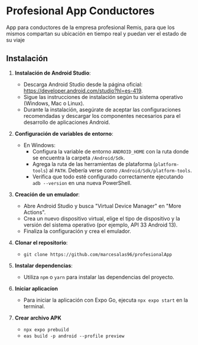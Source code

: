 # Profesional App Conductores

App para conductores de la empresa profesional Remis, para que los mismos compartan su ubicación en tiempo real y puedan ver el estado de su viaje

## Instalación

1. **Instalación de Android Studio**:
   - Descarga Android Studio desde la página oficial: https://developer.android.com/studio?hl=es-419.
   - Sigue las instrucciones de instalación según tu sistema operativo (Windows, Mac o Linux).
   - Durante la instalación, asegúrate de aceptar las configuraciones recomendadas y descargar los componentes necesarios para el desarrollo de aplicaciones Android.

2. **Configuración de variables de entorno**:
   - En Windows: 
      - Configura la variable de entorno `ANDROID_HOME` con la ruta donde se encuentra la carpeta `/Android/Sdk`.
      - Agrega la ruta de las herramientas de plataforma (`platform-tools`) al `PATH`. Debería verse como `/Android/Sdk/platform-tools`.
      - Verifica que todo esté configurado correctamente ejecutando `adb --version` en una nueva PowerShell.

4. **Creación de un emulador**:
   - Abre Android Studio y busca "Virtual Device Manager" en "More Actions".
   - Crea un nuevo dispositivo virtual, elige el tipo de dispositivo y la versión del sistema operativo (por ejemplo, API 33 Android 13).
   - Finaliza la configuración y crea el emulador.

5. **Clonar el repositorio**:
      - `git clone https://github.com/marcesalas96/profesionalApp`

6. **Instalar dependencias**:
   - Utiliza `npm` o `yarn` para instalar las dependencias del proyecto.
  
7. **Iniciar aplicacíon**
   - Para iniciar la aplicación con Expo Go, ejecuta `npx expo start` en la terminal.
8. **Crear archivo APK**
   -   `npx expo prebuild`
   -   `eas build -p android --profile preview`
